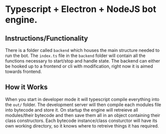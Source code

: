 # Typescript + Electron + NodeJS bot engine.

## Instructions/Functionality

There is a folder called `backend` which houses the main structure needed to run the bot. The `index.ts` file in the `backend` folder will contain all the functions necessary to start/stop and handle state. The backend can either be hooked up to a frontend or cli with modification, right now it is aimed towards frontend.

## How it Works

When you start in developer mode it will typescript compile everything into the `out/` folder. The development server will then compile each modules file into bytecode and store it. On startup the engine will retreieve all modules/their bytecode and then save them all in an object containing their class constructors. Each bytecode instance/class consturctor will have its own working directory, so it knows where to retreive things it has required.